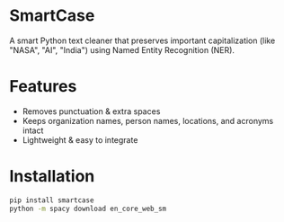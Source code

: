 # SmartCase 

A smart Python text cleaner that preserves important capitalization (like "NASA", "AI", "India") using Named Entity Recognition (NER).

 # Features
- Removes punctuation & extra spaces
- Keeps organization names, person names, locations, and acronyms intact
- Lightweight & easy to integrate

# Installation
```bash
pip install smartcase
python -m spacy download en_core_web_sm
